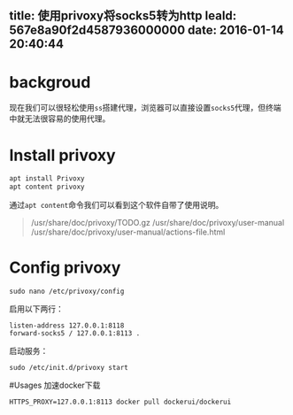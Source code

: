 title: 使用privoxy将socks5转为http
leaId: 567e8a90f2d4587936000000
date: 2016-01-14 20:40:44
---
# backgroud
现在我们可以很轻松使用`ss`搭建代理，浏览器可以直接设置`socks5`代理，但终端中就无法很容易的使用代理。

# Install privoxy
```bash
apt install Privoxy
apt content privoxy
```
通过`apt content`命令我们可以看到这个软件自带了使用说明。
>/usr/share/doc/privoxy/TODO.gz
>/usr/share/doc/privoxy/user-manual
>/usr/share/doc/privoxy/user-manual/actions-file.html

# Config privoxy
```
sudo nano /etc/privoxy/config
```
启用以下两行：
```
listen-address 127.0.0.1:8118
forward-socks5 / 127.0.0.1:8113 .
```
启动服务：
```
sudo /etc/init.d/privoxy start
```
#Usages
加速docker下载
```
HTTPS_PROXY=127.0.0.1:8113 docker pull dockerui/dockerui
```